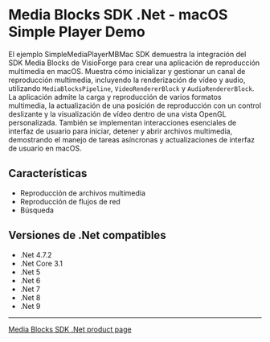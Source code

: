 # Media Blocks SDK .Net - macOS Simple Player Demo

El ejemplo SimpleMediaPlayerMBMac SDK demuestra la integración del SDK Media Blocks de VisioForge para crear una aplicación de reproducción multimedia en macOS. Muestra cómo inicializar y gestionar un canal de reproducción multimedia, incluyendo la renderización de vídeo y audio, utilizando `MediaBlocksPipeline`, `VideoRendererBlock` y `AudioRendererBlock`. La aplicación admite la carga y reproducción de varios formatos multimedia, la actualización de una posición de reproducción con un control deslizante y la visualización de vídeo dentro de una vista OpenGL personalizada. También se implementan interacciones esenciales de interfaz de usuario para iniciar, detener y abrir archivos multimedia, demostrando el manejo de tareas asíncronas y actualizaciones de interfaz de usuario en macOS.

## Características

- Reproducción de archivos multimedia
- Reproducción de flujos de red
- Búsqueda

## Versiones de .Net compatibles

- .Net 4.7.2
- .Net Core 3.1
- .Net 5
- .Net 6
- .Net 7
- .Net 8
- .Net 9

---

[Media Blocks SDK .Net product page](https://www.visioforge.com/media-blocks-sdk)
